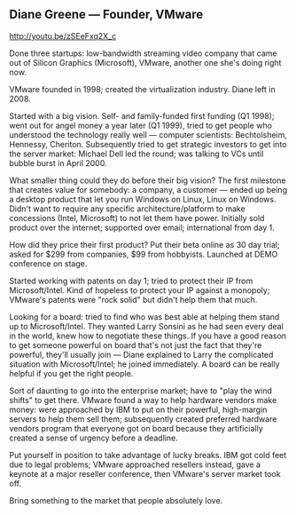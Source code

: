 ## Diane Greene — Founder, VMware

http://youtu.be/zSEeFxq2X_c

Done three startups: low-bandwidth streaming video company that came out of Silicon Graphics (Microsoft), VMware, another one she's doing right now.

VMware founded in 1998; created the virtualization industry. Diane left in 2008.

Started with a big vision. Self- and family-funded first funding (Q1 1998); went out for angel money a year later (Q1 1999), tried to get people who understood the technology really well — computer scientists: Bechtolsheim, Hennessy, Cheriton. Subsequently tried to get strategic investors to get into the server market: Michael Dell led the round; was talking to VCs until bubble burst in April 2000.

What smaller thing could they do before their big vision? The first milestone that creates value for somebody: a company, a customer — ended up being a desktop product that let you run Windows on Linux, Linux on Windows. Didn't want to require any specific architecture/platform to make concessions (Intel, Microsoft) to not let them have power. Initially sold product over the internet; supported over email; international from day 1.

How did they price their first product? Put their beta online as 30 day trial; asked for $299 from companies, $99 from hobbyists. Launched at DEMO conference on stage.

Started working with patents on day 1; tried to protect their IP from Microsoft/Intel. Kind of hopeless to protect your IP against a monopoly; VMware's patents were "rock solid" but didn't help them that much.

Looking for a board: tried to find who was best able at helping them stand up to Microsoft/Intel. They wanted Larry Sonsini as he had seen every deal in the world, knew how to negotiate these things. If you have a good reason to get someone powerful on board that's not just the fact that they're powerful, they'll usually join — Diane explained to Larry the complicated situation with Microsoft/Intel; he joined immediately. A board can be really helpful if you get the right people.

Sort of daunting to go into the enterprise market; have to "play the wind shifts" to get there. VMware found a way to help hardware vendors make money: were approached by IBM to put on their powerful, high-margin servers to help them sell them; subsequently created preferred hardware vendors program that everyone got on board because they artificially created a sense of urgency before a deadline.

Put yourself in position to take advantage of lucky breaks. IBM got cold feet due to legal problems; VMware approached resellers instead, gave a keynote at a major reseller conference, then VMware's server market took off.

Bring something to the market that people absolutely love.
